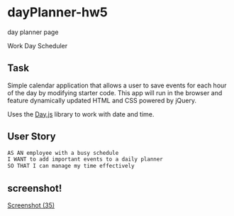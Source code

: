 # dayPlanner-hw5
day planner page

Work Day Scheduler

## Task

Simple calendar application that allows a user to save events for each hour of the day by modifying starter code. This app will run in the browser and feature dynamically updated HTML and CSS powered by jQuery.

Uses the [Day.js](https://day.js.org/en/) library to work with date and time.

## User Story

```md
AS AN employee with a busy schedule
I WANT to add important events to a daily planner
SO THAT I can manage my time effectively
```

## screenshot!

[Screenshot (35)](https://user-images.githubusercontent.com/9557446/233743216-61e02e12-b1c4-4fc3-9052-5ba1a8956abc.png)
